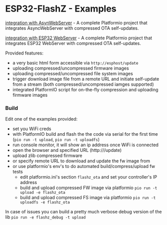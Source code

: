 ESP32-FlashZ - Examples
======

[integration with AsynWebServer](/examples/asyncserver-flashz) - A complete Platformio project that integrates AsyncWebServer with compressed OTA self-updates.

[integration with ESP32 WebServer](/examples/httpserver-flashz) - A complete Platformio project that integrates ESP32 WebServer with compressed OTA self-updates.


Provided features:

 - a very basic html form accessible via `http://esphost/update`
 - uploading compressed/uncompressed firmware images
 - uploading compressed/uncompressed file system images
 - trigger download image file from a remote URL and initiate self-update from a stream (both compressed/uncompressed iamges supported)
 - integrated PlatformIO script for on-the-fly compression and uploading firmware images

### Build
Edit one of the examples provided:

 - set you WiFi creds
 - with PlatformIO build and flash the the code via serial for the first time (`pio run -t upload`, `pio run -t uploadfs`)
 - run console monitor, it will show an ip address once WiFi is connected
 - open the browser and specified URL  (http://<esp-ip>/update)
 - upload zlib compressed firmware
 - or specify remote URL to download and update the fw image from
 - or use platformio's env's to do automated build/compress/upload fw tests
    - edit platformio.ini's section `flashz_ota` and set your controller's IP address
    - build and upload compressed FW image via platformio `pio run -t upload -e flashz_ota`
    - build and upload compressed FS image via platformio `pio run -t uploadfs -e flashz_ota`

In case of issues you can build a pretty much verbose debug version of the lib `pio run -e flashz_debug -t upload`
